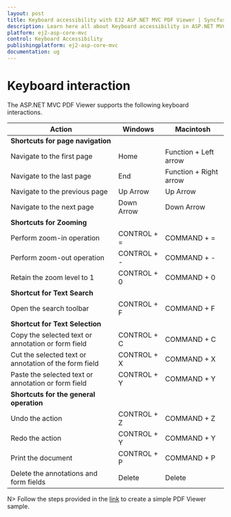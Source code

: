 ```yaml
---
layout: post
title: Keyboard accessibility with EJ2 ASP.NET MVC PDF Viewer | Syncfusion
description: Learn here all about Keyboard accessibility in ASP.NET MVC PDF Viewer component of Syncfusion Essential JS 2 and more.
platform: ej2-asp-core-mvc
control: Keyboard Accessibility
publishingplatform: ej2-asp-core-mvc
documentation: ug
---
```


# Keyboard interaction

The ASP.NET MVC PDF Viewer supports the following keyboard interactions.

|**Action**|**Windows**|**Macintosh**|
|--|--|--|
|**Shortcuts for page navigation**|||
|Navigate to the first page|Home|Function + Left arrow|
|Navigate to the last page|End|Function + Right arrow|
|Navigate to the previous page|Up Arrow|Up Arrow|
|Navigate to the next page|Down Arrow|Down Arrow|
|**Shortcuts for Zooming**|||
|Perform zoom-in operation|CONTROL + =|COMMAND + =|
|Perform zoom-out operation|CONTROL + -|COMMAND + -|
|Retain the zoom level to 1|CONTROL + 0|COMMAND + 0|
|**Shortcut for Text Search**|||
|Open the search toolbar|CONTROL + F|COMMAND + F|
|**Shortcut for Text Selection**|||
|Copy the selected text or annotation or form field|CONTROL + C|COMMAND + C|
|Cut the selected text or annotation of the form field|CONTROL + X|COMMAND + X|
|Paste the selected text or annotation or form field|CONTROL + Y|COMMAND + Y|
|**Shortcuts for the general operation**|||
|Undo the action|CONTROL + Z|COMMAND + Z|
|Redo the action|CONTROL + Y|COMMAND + Y|
|Print the document|CONTROL + P|COMMAND + P|
|Delete the annotations and form fields|Delete|Delete|

N> Follow the steps provided in the [link](https://ej2.syncfusion.com/aspnetmvc/documentation/pdfviewer/getting-started) to create a simple PDF Viewer sample.